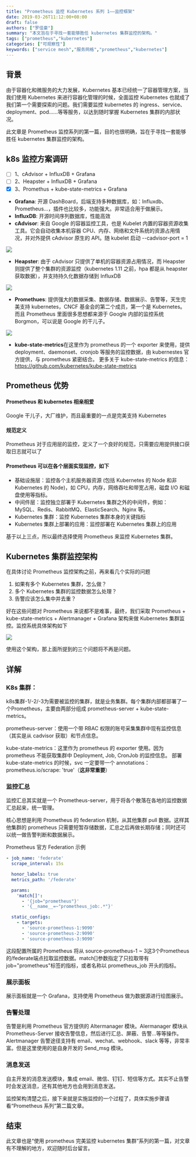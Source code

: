 ```yaml
---
title: "Prometheus 监控 Kubernetes 系列 1——监控框架"
date: 2019-03-26T11:12:00+08:00
draft: false
authors: ["罗佳豪"]
summary: "本文旨在于寻找一套能够胜任 kubernetes 集群监控的架构。"
tags: ["prometheus","kubernetes"]
categories: ["可观察性"]
keywords: ["service mesh","服务网格","prometheus","kubernetes"]
---
```


## 背景

由于容器化和微服务的大力发展，Kubernetes 基本已经统一了容器管理方案，当我们使用 Kubernetes 来进行容器化管理的时候，全面监控 Kubernetes 也就成了我们第一个需要探索的问题。我们需要监控 kubernetes 的 ingress、service、deployment、pod......等等服务，以达到随时掌握 Kubernetes 集群的内部状况。

此文章是 Prometheus 监控系列的第一篇，目的也很明确，旨在于寻找一套能够胜任 kubernetes 集群监控的架构。

## k8s 监控方案调研

- [ ] 1、cAdvisor + InfluxDB + Grafana
- [ ] 2、Heapster + InfluxDB + Grafana
- [x] 3、Promethus + kube-state-metrics + Grafana
- **Grafana**:
  开源 DashBoard，后端支持多种数据库，如：Influxdb、Prometheus...，插件也比较多，功能强大。非常适合用于做展示。
- **InfluxDB**:
  开源时间序列数据库，性能高效
- **cAdvisor**:
  来自 Google 的容器监控工具，也是 Kubelet 内置的容器资源收集工具。它会自动收集本机容器 CPU、内存、网络和文件系统的资源占用情况，并对外提供 cAdvisor 原生的 API。随 kubelet 启动   --cadvisor-port = 1

![](006tKfTcly1g1g78rcw8wj30u0129wmo.jpg)

- **Heapster**:
  由于 cAdvisor 只提供了单机的容器资源占用情况，而 Heapster 则提供了整个集群的资源监控（kubernetes 1.11 之前，hpa 都是从 heapster 获取数据），并支持持久化数据存储到 InfluxDB

![](006tKfTcly1g1g7911wprj30hs07bdga.jpg)

- **Promethues**:
  提供强大的数据采集、数据存储、数据展示、告警等，天生完美支持 kubernetes，CNCF 基金会的第二个成员，第一个是 Kubernetes。而且 Prometheus 里面很多思想都来源于 Google 内部的监控系统 Borgmon，可以说是 Google 的干儿子。

![](006tKfTcly1g1g79cw3yjj311j0mjadw.jpg)

- **kube-state-metrics**在这里作为 prometheus 的一个 exporter 来使用，提供 deployment、daemonset、cronjob 等服务的监控数据，由 kubernestes 官方提供，与 prometheus 紧密结合。
  更多关于 kube-state-metrics 的信息：https://github.com/kubernetes/kube-state-metrics

## Prometheus 优势

#### Prometheus 和 kubernetes 相亲相爱

Google 干儿子，大厂维护，而且最重要的一点是完美支持 Kubernetes

#### 规范定义

Prometheus 对于应用层的监控，定义了一个良好的规范，只需要应用提供接口获取日志就可以了

#### Prometheus 可以在各个层面实现监控，如下

- 基础设施层：监控各个主机服务器资源 (包括 Kubernetes 的 Node 和非 Kubernetes 的 Node)，如 CPU，内存，网络吞吐和带宽占用，磁盘 I/O 和磁盘使用等指标。
- 中间件层：监控独立部署于 Kubernetes 集群之外的中间件，例如：MySQL、Redis、RabbitMQ、ElasticSearch、Nginx 等。
- Kubernetes 集群：监控 Kubernetes 集群本身的关键指标
- Kubernetes 集群上部署的应用：监控部署在 Kubernetes 集群上的应用

基于以上三点，所以最终选择使用 Prometheus 来监控 Kubernetes 集群。

## Kubernetes 集群监控架构

在具体讨论 Prometheus 监控架构之前，再来看几个实际的问题

1. 如果有多个 Kubernetes 集群，怎么做？
2. 多个 Kubernetes 集群的监控数据怎么处理？
3. 告警应该怎么集中并去重？

好在这些问题对 Prometheus 来说都不是难事，最终，我们采取 Prometheus + kube-state-metrics + Alertmanager + Grafana 架构来做 Kubernetes 集群监控。监控系统具体架构如下

![](006tKfTcly1g1g79nq0ncj30qq0jq770.jpg)

使用这个架构，那上面所提到的三个问题将不再是问题。

## 详解

### K8s 集群：

k8s集群-1/-2/-3为需要被监控的集群，就是业务集群。每个集群内部都部署了一个Prometheus，主要由两部分组成 prometheus-server + kube-state-metrics。

prometheus-server：使用一个带 RBAC 权限的账号采集集群中现有监控信息（其实是从 cadvisor 获取）和节点信息。

kube-state-metrics：这里作为 prometheus 的 exporter 使用。因为 prometheus 不能获取集群中 Deployment, Job, CronJob 的监控信息。
部署 kube-state-metrics 的时候，svc 一定要带一个 annotations：prometheus.io/scrape: 'true'（**这非常重要**）

### 监控汇总

监控汇总其实就是一个 Prometheus-server，用于将各个散落在各地的监控数据汇总起来，统一管理。

核心思想是利用 Prometheus 的 federation 机制，从其他集群 pull 数据。这样其他集群的 prometheus 只需要短暂存储数据，汇总之后再做长期存储；同时还可以统一做告警判断和数据展示。

Prometheus 官方 Federation 示例

```yaml
- job_name: 'federate'
  scrape_interval: 15s

  honor_labels: true
  metrics_path: '/federate'

  params:
    'match[]':
      - '{job="prometheus"}'
      - '{__name__=~"prometheus_job:.*"}'

  static_configs:
    - targets:
      - 'source-prometheus-1:9090'
      - 'source-prometheus-2:9090'
      - 'source-prometheus-3:9090'
```

这段配置所属的 Prometheus 将从 source-prometheus-1 ~ 3这3个Prometheus的/federate端点拉取监控数据。match[]参数指定了只拉取带有 job="prometheus"标签的指标，或者名称以 prometheus_job 开头的指标。

### 展示面板

展示面板就是一个 Grafana，支持使用 Prometheus 做为数据源进行绘图展示。

### 告警处理

告警是利用 Prometheus 官方提供的 Altermanager 模块。Alermanager 模块从 Prometheus-Server 接收告警信息，然后进行汇总、屏蔽、告警...等等操作。Alertmanager 告警途径支持有 email、wechat、webhook、slack 等等，非常丰富。但是这里使用的是自身开发的 Send_msg 模块。

### 消息发送

自主开发的消息发送模块，集成 email、微信、钉钉、短信等方式。其实不止告警时会发送消息，还有其他地方也会用到消息发送。

监控架构清楚之后，接下来就是实施监控的一个过程了，具体实施步骤请看“Prometheus 系列”第二篇文章。

## 结束

此文章也是“使用 prometheus 完美监控 kubernetes 集群”系列的第一篇，对文章有不理解的地方，欢迎随时后台留言。
